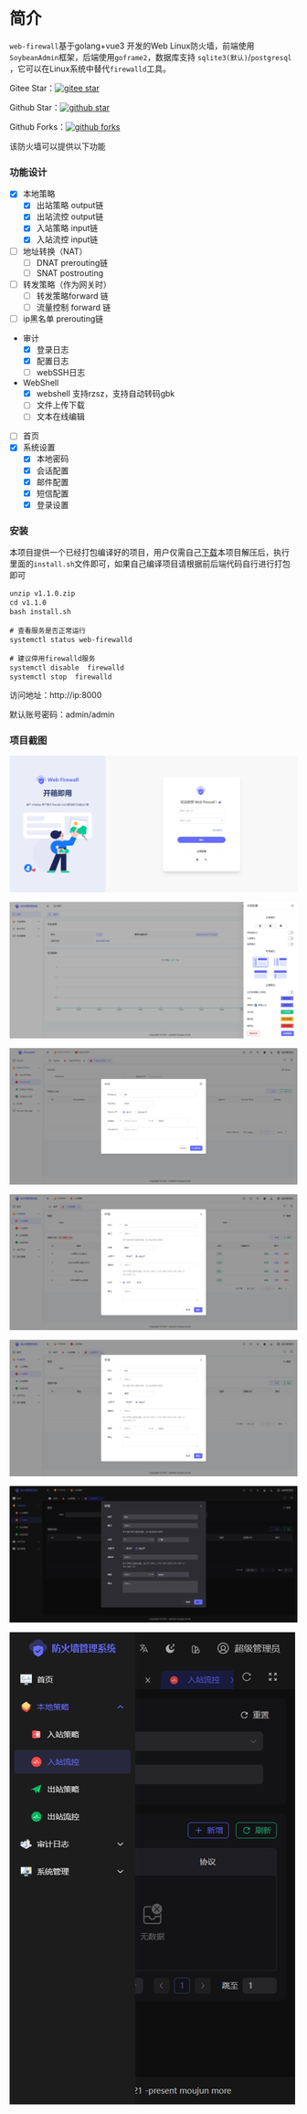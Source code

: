 
# 简介

`web-firewall`基于golang+vue3 开发的Web Linux防火墙，前端使用`SoybeanAdmin`框架，后端使用`goframe2`，数据库支持 `sqlite3(默认)`/`postgresql` ，它可以在Linux系统中替代`firewalld`工具。

Gitee Star：[![gitee star](https://gitee.com/moujun/web-firewall/badge/star.svg)](https://gitee.com/moujun/web-firewall)

Github Star：[![github star](https://img.shields.io/github/stars/moreKing/web-firewall)](https://github.com/moreKing/web-firewall)

Github Forks：[![github forks](https://img.shields.io/github/forks/moreKing/web-firewall)](https://github.com/moreKing/web-firewall)

该防火墙可以提供以下功能



### 功能设计

   - [x] 本地策略
     - [x] 出站策略 output链
     - [x] 出站流控 output链
     - [x] 入站策略 input链
     - [x] 入站流控 input链
   - [ ] 地址转换（NAT）
     - [ ] DNAT prerouting链
     - [ ] SNAT postrouting
   - [ ] 转发策略（作为网关时）
     - [ ] 转发策略forward 链
     - [ ] 流量控制 forward 链

   - [ ] ip黑名单 prerouting链
   - 审计
     - [x] 登录日志
     - [x] 配置日志
     - [ ] webSSH日志
   - WebShell
     - [x] webshell 支持rzsz，支持自动转码gbk
     - [ ] 文件上传下载
     - [ ] 文本在线编辑
   - [ ] 首页
   - [x] 系统设置
     - [x] 本地密码
     - [x] 会话配置
     - [x] 邮件配置
     - [x] 短信配置
     - [x] 登录设置

### 安装

本项目提供一个已经打包编译好的项目，用户仅需自己[下载](https://gitee.com/moujun/web-firewall/releases/download/v1.1.0/v1.1.0.zip)本项目解压后，执行 里面的`install.sh`文件即可，如果自己编译项目请根据前后端代码自行进行打包即可

```shell
unzip v1.1.0.zip
cd v1.1.0
bash install.sh

# 查看服务是否正常运行
systemctl status web-firewalld

# 建议停用firewalld服务
systemctl disable  firewalld
systemctl stop  firewalld
```

访问地址：http://ip:8000

默认账号密码：admin/admin


### 项目截图

![登录](./img/login.png)

![主题](./img/theme.png)

![国际化](./img/i18.png)

![添加策略](./img/add_policy.png)

![添加流控](./img/add_limit.png)

![暗模式](./img/dark.png)

![自适应](./img/mobile.png)





